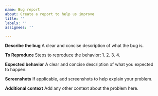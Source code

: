 ```yaml
---
name: Bug report
about: Create a report to help us improve
title: ''
labels: ''
assignees: ''

---
```


<!-- If you have a question or need help regarding how the Builder product works, then https://forum.builder.io is a much better place to ask your question. -->

**Describe the bug**
A clear and concise description of what the bug is.

**To Reproduce**
Steps to reproduce the behavior:
1.
2.
3.
4.

**Expected behavior**
A clear and concise description of what you expected to happen.

**Screenshots**
If applicable, add screenshots to help explain your problem.

**Additional context**
Add any other context about the problem here.
